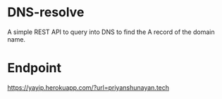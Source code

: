 # DNS-resolve
A simple REST API to query into DNS to find the A record of the domain name. 

# Endpoint
https://yayip.herokuapp.com/?url=priyanshunayan.tech
